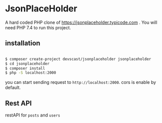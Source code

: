 # JsonPlaceHolder
A hard coded PHP clone of https://jsonplaceholder.typicode.com
. You will need PHP 7.4 to run this project.

## installation
```bash

$ composer create-project devscast/jsonplaceholder jsonplaceholder
$ cd jsonplaceholder
$ composer install 
$ php -S localhost:2000
```

you can start sending request to ```http://localhost:2000```. cors is enable by default.

## Rest API
restAPI for ``posts`` and ```users```
